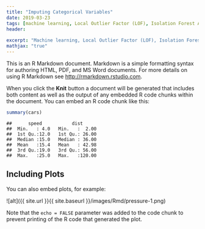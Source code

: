 ```yaml
---
title: "Imputing Categorical Variables"
date: 2019-03-23
tags: [machine learning, Local Outlier Factor (LOF), Isolation Forest Algorithm]
header:
  
excerpt: "Machine learning, Local Outlier Factor (LOF), Isolation Forest Algorithm"
mathjax: "true"
---
```


This is an R Markdown document. Markdown is a simple formatting syntax for authoring HTML, PDF, and MS Word documents. For more details on using R Markdown see <http://rmarkdown.rstudio.com>.

When you click the **Knit** button a document will be generated that includes both content as well as the output of any embedded R code chunks within the document. You can embed an R code chunk like this:

``` r
summary(cars)
```

    ##      speed           dist       
    ##  Min.   : 4.0   Min.   :  2.00  
    ##  1st Qu.:12.0   1st Qu.: 26.00  
    ##  Median :15.0   Median : 36.00  
    ##  Mean   :15.4   Mean   : 42.98  
    ##  3rd Qu.:19.0   3rd Qu.: 56.00  
    ##  Max.   :25.0   Max.   :120.00

Including Plots
---------------

You can also embed plots, for example:

![alt]({{ site.url }}{{ site.baseurl }}/images/Rmd/pressure-1.png)

Note that the `echo = FALSE` parameter was added to the code chunk to prevent printing of the R code that generated the plot.
